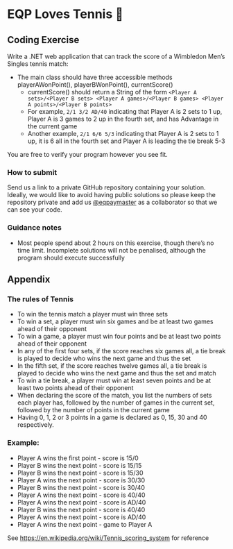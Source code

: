 # EQP Loves Tennis :tennis:

## Coding Exercise

Write a .NET web application that can track the score of a Wimbledon Men’s Singles tennis match:
- The main class should have three accessible methods playerAWonPoint(), playerBWonPoint(), currentScore()
  - currentScore() should return a String of the form `<Player A sets>/<Player B sets> <Player A games>/<Player B games> <Player A points>/<Player B points>`
  - For example, `2/1 3/2 AD/40` indicating that Player A is 2 sets to 1 up, Player A is 3 games to 2 up in the fourth set, and has Advantage in the current game
  - Another example, `2/1 6/6 5/3` indicating that Player A is 2 sets to 1 up, it is 6 all in the fourth set and Player A is leading the tie break 5-3
  
You are free to verify your program however you see fit.

### How to submit
Send us a link to a private GitHub repository containing your solution. Ideally, we would like to avoid having public solutions so please keep the repository private and add us [@eqpaymaster](https://github.com/eqpaymaster) as a collaborator so that we can see your code.

### Guidance notes
- Most people spend about 2 hours on this exercise, though there’s no time limit. Incomplete solutions will not be penalised, although the program should execute successfully

## Appendix
### The rules of Tennis

- To win the tennis match a player must win three sets
- To win a set, a player must win six games and be at least two games ahead of their opponent
- To win a game, a player must win four points and be at least two points ahead of their opponent
- In any of the first four sets, if the score reaches six games all, a tie break is played to decide who wins the next game and thus the set
- In the fifth set, if the score reaches twelve games all, a tie break is played to decide who wins the next game and thus the set and match
- To win a tie break, a player must win at least seven points and be at least two points ahead of their opponent
- When declaring the score of the match, you list the numbers of sets each player has, followed by the number of games in the current set, followed by the number of points in the current game
- Having 0, 1, 2 or 3 points in a game is declared as 0, 15, 30 and 40 respectively.

### Example:
- Player A wins the first point - score is 15/0
- Player B wins the next point - score is 15/15
- Player B wins the next point - score is 15/30
- Player A wins the next point - score is 30/30
- Player B wins the next point - score is 30/40
- Player A wins the next point - score is 40/40
- Player A wins the next point - score is AD/40
- Player B wins the next point - score is 40/40
- Player A wins the next point - score is AD/40
- Player A wins the next point - game to Player A

See https://en.wikipedia.org/wiki/Tennis_scoring_system for reference
